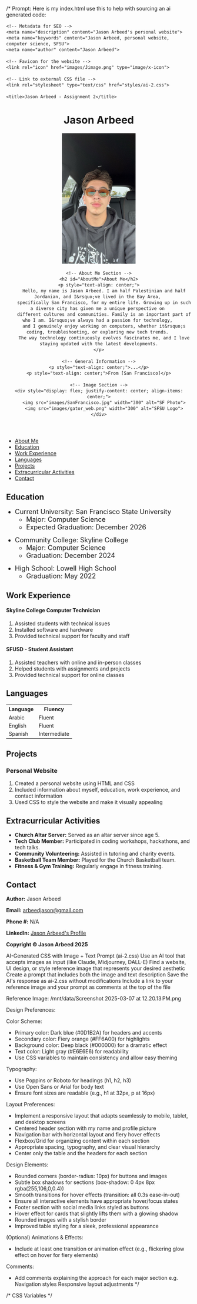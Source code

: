 /*
Prompt:
Here is my index.html use this to help with sourcing an ai generated code:
<!DOCTYPE html>
<html lang="en">
<head>
    <meta charset="UTF-8">
    <meta name="viewport" content="width=device-width, initial-scale=1">
    
    <!-- Metadata for SEO -->
    <meta name="description" content="Jason Arbeed's personal website">
    <meta name="keywords" content="Jason Arbeed, personal website, computer science, SFSU">
    <meta name="author" content="Jason Arbeed">

    <!-- Favicon for the website -->
    <link rel="icon" href="images/Jimage.png" type="image/x-icon">

    <!-- Link to external CSS file -->
    <link rel="stylesheet" type="text/css" href="styles/ai-2.css">

    <title>Jason Arbeed - Assignment 2</title>
</head>
<body>

<header>
    <h1>Jason Arbeed</h1>
    <!-- Profile picture -->
    <img src="images/IMG_6029.jpeg" width="200" alt="Jason Arbeed profile picture">

    <!-- About Me Section -->
    <h2 id="AboutMe">About Me</h2>
    <p style="text-align: center;">
        Hello, my name is Jason Arbeed. I am half Palestinian and half Jordanian, and I&rsquo;ve lived in the Bay Area, 
        specifically San Francisco, for my entire life. Growing up in such a diverse city has given me a unique perspective on 
        different cultures and communities. Family is an important part of who I am. I&rsquo;ve always had a passion for technology, 
        and I genuinely enjoy working on computers, whether it&rsquo;s coding, troubleshooting, or exploring new tech trends. 
        The way technology continuously evolves fascinates me, and I love staying updated with the latest developments.
    </p>

    <!-- General Information -->
    <p style="text-align: center;">...</p>
    <p style="text-align: center;">From [San Francisco]</p>

    <!-- Image Section -->
    <div style="display: flex; justify-content: center; align-items: center;">
        <img src="images/SanFrancisco.jpg" width="300" alt="SF Photo">
        <img src="images/gator_web.png" width="300" alt="SFSU Logo">
    </div>
</header>

<!-- Navigation Bar -->
<nav>
    <ul>
        <!-- Navigation links for each section -->
        <li><a href="#AboutMe">About Me</a></li>
        <li><a href="#Education">Education</a></li>
        <li><a href="#WorkExperience">Work Experience</a></li>
        <li><a href="#Languages">Languages</a></li>
        <li><a href="#Projects">Projects</a></li>
        <li><a href="#Extracurricular">Extracurricular Activities</a></li>
        <li><a href="#Contact">Contact</a></li>
    </ul>
</nav>

<main>
    <!-- Education Section -->
    <section>
        <h2 id="Education">Education</h2>
        <ul>
            <li style="font-size: 18px;">Current University: San Francisco State University
            <ul>
                <li style="font-size: 18px;">Major: Computer Science</li>
                <li style="font-size: 18px;">Expected Graduation: December 2026</li>
            </ul>
        </li>
        </ul>
        <ul>
            <li style="font-size: 18px;">Community College: Skyline College
            <ul>    
                <li style="font-size: 18px;">Major: Computer Science</li>
                <li style="font-size: 18px;">Graduation: December 2024</li>
            </ul>
        </li>
        </ul>
        <ul>
            <li style="font-size: 18px;">High School: Lowell High School
            <ul>
                <li style="font-size: 18px;">Graduation: May 2022</li>
            </ul>
        </li>
        </ul>
    </section>
<section>
    <!-- Work Experience Section -->
    <h2 id="WorkExperience">Work Experience</h2>
    <h4>Skyline College Computer Technician</h4>
    <ol>
        <li>Assisted students with technical issues</li>
        <li>Installed software and hardware</li>
        <li>Provided technical support for faculty and staff</li>
    </ol>
    <h4>SFUSD - Student Assistant</h4>
    <ol>
        <li>Assisted teachers with online and in-person classes</li>
        <li>Helped students with assignments and projects</li>
        <li>Provided technical support for online classes</li>
    </ol>
</section>
<section>
    <!-- Languages Section -->
    <h2 id="Languages">Languages</h2>
    <table>
        <tr>
            <th>Language</th>
            <th>Fluency</th>
        </tr>
        <tr>
            <td>Arabic</td>
            <td>Fluent</td>
        </tr>
        <tr>
            <td>English</td>
            <td>Fluent</td>
        </tr>
        <tr>
            <td>Spanish</td>
            <td>Intermediate</td>
        </tr>
    </table>
</section>
<section>
    <!-- Projects Section -->
    <h2 id="Projects">Projects</h2>
    <article>
        <h3>Personal Website</h3>
        <ol>
            <li>Created a personal website using HTML and CSS</li>
            <li>Included information about myself, education, work experience, and contact information</li>
            <li>Used CSS to style the website and make it visually appealing</li>
        </ol>
    </article>
</section>
<section>
    <!-- Extracurricular Activities -->
    <h2 id="Extracurricular">Extracurricular Activities</h2>
        <ul>
            <li><strong>Church Altar Server:</strong> Served as an altar server since age 5.</li>
            <li><strong>Tech Club Member:</strong> Participated in coding workshops, hackathons, and tech talks.</li>
            <li><strong>Community Volunteering:</strong> Assisted in tutoring and charity events.</li>
            <li><strong>Basketball Team Member:</strong> Played for the Church Basketball team.</li>
            <li><strong>Fitness & Gym Training:</strong> Regularly engage in fitness training.</li>
        </ul>
    </section>
</main>

<!-- Footer Section -->
<footer>
    <h2 id="Contact">Contact</h2>
    <p><strong>Author:</strong> Jason Arbeed</p>
    <p><strong>Email:</strong> <a href="mailto:arbeedjason@gmail.com">arbeedjason@gmail.com</a></p>
    <p><strong>Phone &#35;:</strong> N/A</p>
    <p><strong>LinkedIn:</strong> <a href="https://www.linkedin.com/in/jason-arbeed/" target="_blank">Jason Arbeed's Profile</a></p>
    <p><strong>Copyright &copy; Jason Arbeed 2025</strong></p>
</footer>

</body>
</html>

AI-Generated CSS with Image + Text Prompt (ai-2.css)
Use an AI tool that accepts images as input (like Claude, Midjourney, DALL-E)
Find a website, UI design, or style reference image that represents your desired aesthetic
Create a prompt that includes both the image and text description
Save the AI's response as ai-2.css without modifications
Include a link to your reference image and your prompt as comments at the top of the file

Reference Image:
/mnt/data/Screenshot 2025-03-07 at 12.20.13 PM.png

Design Preferences:

Color Scheme:
- Primary color: Dark blue (#0D1B2A) for headers and accents
- Secondary color: Fiery orange (#FF6A00) for highlights
- Background color: Deep black (#000000) for a dramatic effect
- Text color: Light gray (#E6E6E6) for readability
- Use CSS variables to maintain consistency and allow easy theming

Typography:
- Use Poppins or Roboto for headings (h1, h2, h3)
- Use Open Sans or Arial for body text
- Ensure font sizes are readable (e.g., h1 at 32px, p at 16px)

Layout Preferences:
- Implement a responsive layout that adapts seamlessly to mobile, tablet, and desktop screens
- Centered header section with my name and profile picture
- Navigation bar with horizontal layout and fiery hover effects
- Flexbox/Grid for organizing content within each section
- Appropriate spacing, typography, and clear visual hierarchy
- Center only the table and the headers for each section

Design Elements:
- Rounded corners (border-radius: 10px) for buttons and images
- Subtle box shadows for sections (box-shadow: 0 4px 8px rgba(255,106,0,0.4))
- Smooth transitions for hover effects (transition: all 0.3s ease-in-out)
- Ensure all interactive elements have appropriate hover/focus states
- Footer section with social media links styled as buttons
- Hover effect for cards that slightly lifts them with a glowing shadow
- Rounded images with a stylish border
- Improved table styling for a sleek, professional appearance

(Optional) Animations & Effects:
- Include at least one transition or animation effect (e.g., flickering glow effect on hover for fiery elements)

Comments:
- Add comments explaining the approach for each major section e.g. Navigation styles Responsive layout adjustments */

/* CSS Variables */